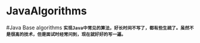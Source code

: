 # JavaAlgorithms
#Java Base algorithms
**`实现Java中常见的算法，好长时间不写了，都有些生疏了。虽然不是很高的技术，但是面试时经常问到，现在就好好的写一遍。`**
